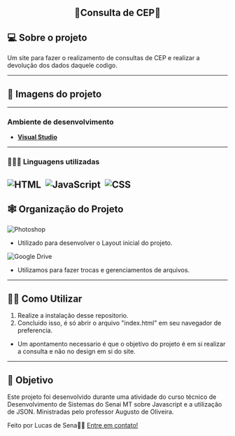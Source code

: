<h2 align="center"> 
    📃Consulta de CEP📃
</h2>

<!-- <p align="center">
 <a href="#-sobre-o-projeto">Sobre</a> •
 <a href="#-Imagens-do-projeto">Layout</a> • 
 <a href="#-tecnologias">Tecnologias</a> • 
 <a href="#-squad-infodevs">Squad</a> • 
 <a href="#-licença">Licença</a>
</p> -->

## 💻 Sobre o projeto

Um site para fazer o realizamento de consultas de CEP e realizar a devolução dos dados daquele codigo.

---

## 🎨 Imagens do projeto

<!--  > Página Inicial
![GK1](https://github.com/LucSena/Lista-de-Produtos-JSON/blob/main/ImagensGIT/Imagens%20(1).png)

> Quando o usuario tenta cadastrar porém não adiciona nada
![GK1](https://github.com/LucSena/Lista-de-Produtos-JSON/blob/main/ImagensGIT/Imagens%20(3).png)

> Tela quando itens são cadastrados
![GK1](https://github.com/LucSena/Lista-de-Produtos-JSON/blob/main/ImagensGIT/Imagens%20(2).png) -->

 
---

### **Ambiente de desenvolvimento**

-   **[Visual Studio](https://visualstudio.microsoft.com)**

---

### **👨🏾‍💻 Linguagens utilizadas**

![HTML](https://img.shields.io/badge/-HTML-0D1117?style=for-the-badge&logo=html5&labelColor=0D1117)&nbsp;
![JavaScript](https://img.shields.io/badge/-JavaScript-0D1117?style=for-the-badge&logo=javascript&labelColor=0D1117&textColor=0D1117)&nbsp;
![CSS](https://img.shields.io/badge/-CSS-0D1117?style=for-the-badge&logo=CSS3&logoColor=1572B6&labelColor=0D1117)&nbsp;
---

## 🕸 Organização do Projeto

![Photoshop](https://img.shields.io/badge/photoshop-0D1117.svg?style=for-the-badge&logo=adobe%20photoshop&logoColor=1572B6&labelColor=0D1117)&nbsp;
  - Utilizado para desenvolver o Layout inicial do projeto.


![Google Drive](https://img.shields.io/badge/Google%20Drive-0D1117?style=for-the-badge&logo=googledrive&labelColor=0D1117)&nbsp;
  - Utilizamos para fazer trocas e gerenciamentos de arquivos.
---

## ✍🏾 Como Utilizar

1. Realize a instalação desse repositorio.
2. Concluido isso, é só abrir o arquivo "index.html" em seu navegador de preferencia.

* Um apontamento necessario é que o objetivo do projeto é em si realizar a consulta e não no design em si do site.
  
---

## 📝 Objetivo

Este projeto foi desenvolvido durante uma atividade do curso técnico de Desenvolvimento de Sistemas do Senai MT sobre Javascript e a utilização de JSON.
Ministradas pelo professor Augusto de Oliveira.

Feito por Lucas de Sena👋🏽 [Entre em contato!](https://www.linkedin.com/in/lucas-de-sena/)
